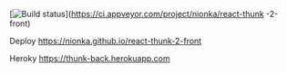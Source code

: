 [![Build status](https://ci.appveyor.com/api/projects/status/jptds7vatvba0hxm?svg=true)](https://ci.appveyor.com/project/nionka/react-thunk -2-front)

Deploy https://nionka.github.io/react-thunk-2-front

Heroky https://thunk-back.herokuapp.com
